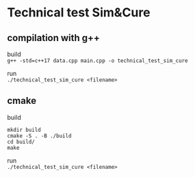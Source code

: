 
# Technical test Sim&Cure



## compilation with g++

build   
`g++ -std=c++17 data.cpp main.cpp -o technical_test_sim_cure`

run  
`./technical_test_sim_cure <filename>`


## cmake 

build
```
mkdir build
cmake -S . -B ./build
cd build/
make
```

run  
`
./technical_test_sim_cure <filename>
`



